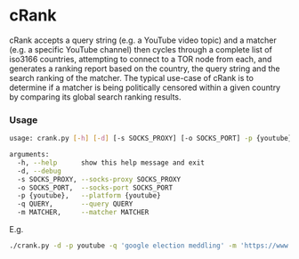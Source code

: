 # cRank

cRank accepts a query string (e.g. a YouTube video topic) and a matcher (e.g. a specific YouTube channel) then cycles through a complete list of iso3166 countries, attempting to connect to a TOR node from each, and generates a ranking report based on the country, the query string and the search ranking of the matcher. The typical use-case of cRank is to determine if a matcher is being politically censored within a given country by comparing its global search ranking results.

### Usage

```bash
usage: crank.py [-h] [-d] [-s SOCKS_PROXY] [-o SOCKS_PORT] -p {youtube} -q QUERY -m MATCHER

arguments:
  -h, --help      show this help message and exit
  -d, --debug
  -s SOCKS_PROXY, --socks-proxy SOCKS_PROXY
  -o SOCKS_PORT,  --socks-port SOCKS_PORT
  -p {youtube},   --platform {youtube}
  -q QUERY,       --query QUERY
  -m MATCHER,     --matcher MATCHER
```

E.g.

```bash
./crank.py -d -p youtube -q 'google election meddling' -m 'https://www.youtube.com/user/StevenCrowder'
```
